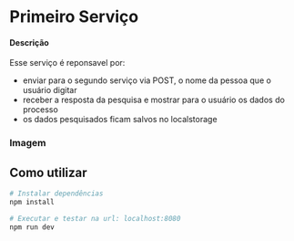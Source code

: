 # Primeiro Serviço

#### Descrição
Esse serviço é reponsavel por:
- enviar para o segundo serviço via POST, o nome da pessoa que o usuário digitar
- receber a resposta da pesquisa e mostrar para o usuário os dados do processo
- os dados pesquisados ficam salvos no localstorage

### Imagem


## Como utilizar

``` bash
# Instalar dependências
npm install

# Executar e testar na url: localhost:8080
npm run dev
```
